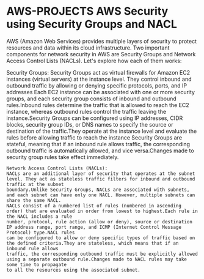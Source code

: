 # AWS-PROJECTS AWS Security using Security Groups and NACL


AWS (Amazon Web Services) provides multiple layers of security to protect resources and data within its cloud infrastructure. Two important components for network security in AWS are Security Groups and Network Access Control Lists (NACLs). Let's explore how each of them works:

Security Groups:
    Security Groups act as virtual firewalls for Amazon EC2 instances (virtual servers) at the instance level. They control inbound and outbound traffic by allowing 
    or denying specific protocols, ports, and IP addresses Each EC2 instance can be associated with one or more security groups, and each security group consists of 
    inbound and outbound rules.Inbound rules determine the traffic that is allowed to reach the EC2 instance, whereas outbound rules control the traffic leaving the 
    instance.Security Groups can be configured using IP addresses, CIDR blocks, security group IDs, or DNS names to specify the source or destination of the 
    traffic.They operate at the instance level and evaluate the rules before allowing traffic to reach the instance Security Groups are stateful, meaning that if an 
    inbound rule allows traffic, the corresponding outbound traffic is automatically allowed, and vice versa.Changes made to security group rules take effect 
    immediately.


    Network Access Control Lists (NACLs):
    NACLs are an additional layer of security that operates at the subnet level. They act as stateless traffic filters for inbound and outbound traffic at the subnet 
    boundary.Unlike Security Groups, NACLs are associated with subnets, and each subnet can have only one NACL. However, multiple subnets can share the same NACL. 
    NACLs consist of a numbered list of rules (numbered in ascending order) that are evaluated in order from lowest to highest.Each rule in the NACL includes a rule 
    number, protocol, rule action (allow or deny), source or destination IP address range, port range, and ICMP (Internet Control Message Protocol) type.NACL rules 
    can be configured to allow or deny specific types of traffic based on the defined criteria.They are stateless, which means that if an inbound rule allows 
    traffic, the corresponding outbound traffic must be explicitly allowed using a separate outbound rule.Changes made to NACL rules may take some time to propagate 
    to all the resources using the associated subnet.
